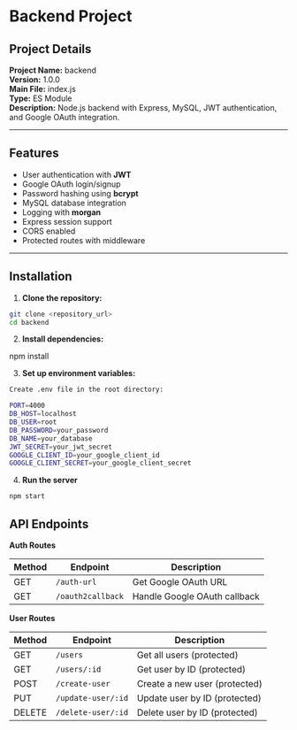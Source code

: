 # Backend Project

## Project Details

**Project Name:** backend  
**Version:** 1.0.0  
**Main File:** index.js  
**Type:** ES Module  
**Description:** Node.js backend with Express, MySQL, JWT authentication, and Google OAuth integration.

---

## Features

- User authentication with **JWT**
- Google OAuth login/signup
- Password hashing using **bcrypt**
- MySQL database integration
- Logging with **morgan**
- Express session support
- CORS enabled
- Protected routes with middleware

---

## Installation

1. **Clone the repository:**

```bash
git clone <repository_url>
cd backend
```

2. **Install dependencies:**

npm install


3. **Set up environment variables:**

```bash
Create .env file in the root directory:

PORT=4000
DB_HOST=localhost
DB_USER=root
DB_PASSWORD=your_password
DB_NAME=your_database
JWT_SECRET=your_jwt_secret
GOOGLE_CLIENT_ID=your_google_client_id
GOOGLE_CLIENT_SECRET=your_google_client_secret
```

4. **Run the server**
```bash
npm start
```

## API Endpoints

**Auth Routes**

| Method | Endpoint           | Description             |
| ------ | -----------------  | ---------------------- |
| GET    | `/auth-url`        | Get Google OAuth URL   |
| GET    | `/oauth2callback`  | Handle Google OAuth callback |

**User Routes**

| Method | Endpoint           | Description                   |
| ------ | ------------------ | ----------------------------- |
| GET    | `/users`           | Get all users (protected)     |
| GET    | `/users/:id`       | Get user by ID (protected)    |
| POST   | `/create-user`     | Create a new user (protected) |
| PUT    | `/update-user/:id` | Update user by ID (protected) |
| DELETE | `/delete-user/:id` | Delete user by ID (protected) |

